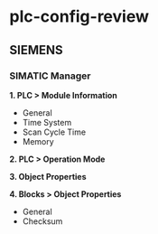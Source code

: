 # plc-config-review
## SIEMENS
### SIMATIC Manager
**1. PLC > Module Information**
- General
- Time System
- Scan Cycle Time
- Memory

**2. PLC > Operation Mode**

**3. Object Properties**

**4. Blocks > Object Properties**
- General 
- Checksum
